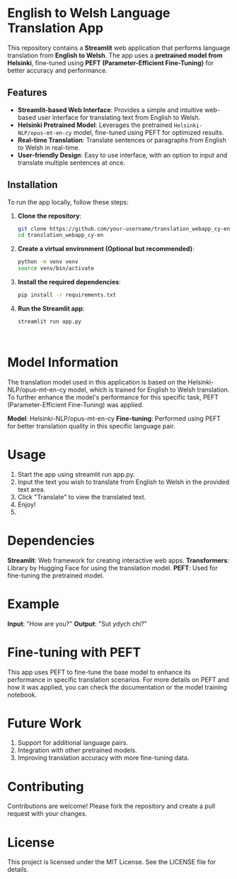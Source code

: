 # English to Welsh Language Translation App

This repository contains a **Streamlit** web application that performs language translation from **English to Welsh**. The app uses a **pretrained model from Helsinki**, fine-tuned using **PEFT (Parameter-Efficient Fine-Tuning)** for better accuracy and performance.

## Features

- **Streamlit-based Web Interface**: Provides a simple and intuitive web-based user interface for translating text from English to Welsh.
- **Helsinki Pretrained Model**: Leverages the pretrained `Helsinki-NLP/opus-mt-en-cy` model, fine-tuned using PEFT for optimized results.
- **Real-time Translation**: Translate sentences or paragraphs from English to Welsh in real-time.
- **User-friendly Design**: Easy to use interface, with an option to input and translate multiple sentences at once.

## Installation

To run the app locally, follow these steps:

1. **Clone the repository**:
   ```bash
   git clone https://github.com/your-username/translation_webapp_cy-en.git
   cd translation_webapp_cy-en

2. **Create a virtual environment (Optional but recommended)**:
   ```bash
   python -m venv venv
   source venv/bin/activate 

3. **Install the required dependencies**:
   ```bash
   pip install -r requirements.txt
   

4. **Run the Streamlit app**:
   ```bash
   streamlit run app.py




# Model Information
The translation model used in this application is based on the Helsinki-NLP/opus-mt-en-cy model, which is trained for English to Welsh translation. To further enhance the model's performance for this specific task, PEFT (Parameter-Efficient Fine-Tuning) was applied.

**Model**: Helsinki-NLP/opus-mt-en-cy
**Fine-tuning**: Performed using PEFT for better translation quality in this specific language pair.

# Usage
1. Start the app using streamlit run app.py.
2. Input the text you wish to translate from English to Welsh in the provided text area.
3. Click "Translate" to view the translated text.
4. Enjoy!
5. 
# Dependencies
**Streamlit**: Web framework for creating interactive web apps.
**Transformers**: Library by Hugging Face for using the translation model.
**PEFT**: Used for fine-tuning the pretrained model.

# Example
**Input**: "How are you?"
**Output**: "Sut ydych chi?"

# Fine-tuning with PEFT
This app uses PEFT to fine-tune the base model to enhance its performance in specific translation scenarios. For more details on PEFT and how it was applied, you can check the documentation or the model training notebook.

# Future Work
1. Support for additional language pairs.
2. Integration with other pretrained models.
3. Improving translation accuracy with more fine-tuning data.

# Contributing
Contributions are welcome! Please fork the repository and create a pull request with your changes.

# License
This project is licensed under the MIT License. See the LICENSE file for details.

